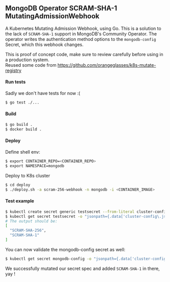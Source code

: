 ## MongoDB Operator SCRAM-SHA-1 MutatingAdmissionWebhook
A Kubernetes Mutating Admission Webhook, using Go.
This is a solution to the lack of `SCRAM-SHA-1` support in MongoDB's Community Operator.
The operator writes the authentication method options to the `mongodb-config` Secret, which this webhook changes.

This is proof of concept code, make sure to review carefully before using in a production system.  
Reused some code from https://github.com/orangeglasses/k8s-mutate-registry

#### Run tests
Sadly we don't have tests for now :(
```bash
$ go test ./...
```

#### Build
```bash
$ go build .
$ docker build .
```

#### Deploy
Define shell env:
```bash
$ export CONTAINER_REPO=<CONTAINER_REPO>
$ export NAMESPACE=mongodb
```

Deploy to K8s cluster
```bash
$ cd deploy
$ ./deploy.sh -a scram-256-webhook -n mongodb -i <CONTAINER_IMAGE>
```

#### Test example
```bash
$ kubectl create secret generic testsecret --from-literal cluster-config.json="[\"SCRAM-SHA-256\"]"
$ kubectl get secret testsecret -o "jsonpath={.data['cluster-config\.json']}" | base64 -D | jq
# The output should be:
[
  "SCRAM-SHA-256",
  "SCRAM-SHA-1"
]
```
You can now validate the mongodb-config secret as well:
```bash
$ kubectl get secret mongodb-config -o "jsonpath={.data['cluster-config\.json']}" | base64 -D | jq
```

We successfully mutated our secret spec and added `SCRAM-SHA-1` in there, yay !
